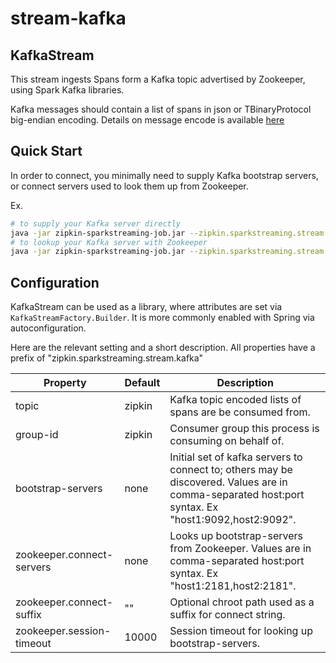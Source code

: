 # stream-kafka

## KafkaStream

This stream ingests Spans form a Kafka topic advertised by Zookeeper, using Spark Kafka libraries.

Kafka messages should contain a list of spans in json or TBinaryProtocol big-endian encoding.
Details on message encode is available [here](https://github.com/openzipkin/zipkin/blob/master/zipkin-collector/kafka/README.md#encoding-spans-into-kafka-messages)

## Quick Start
In order to connect, you minimally need to supply Kafka bootstrap servers, or
connect servers used to look them up from Zookeeper.

Ex.
```bash
# to supply your Kafka server directly
java -jar zipkin-sparkstreaming-job.jar --zipkin.sparkstreaming.stream.kafka.bootstrap-servers=127.0.0.1:9092
# to lookup your Kafka server with Zookeeper
java -jar zipkin-sparkstreaming-job.jar --zipkin.sparkstreaming.stream.kafka.zookeeper.connect-servers=127.0.0.1:2181
```

## Configuration
KafkaStream can be used as a library, where attributes are set via
`KafkaStreamFactory.Builder`. It is more commonly enabled with Spring via autoconfiguration.

Here are the relevant setting and a short description. All properties
have a prefix of "zipkin.sparkstreaming.stream.kafka"

Property | Default | Description
--- | --- | ---
topic | zipkin | Kafka topic encoded lists of spans are be consumed from.
group-id | zipkin | Consumer group this process is consuming on behalf of.
bootstrap-servers | none | Initial set of kafka servers to connect to; others may be discovered. Values are in comma-separated host:port syntax. Ex "host1:9092,host2:9092".
zookeeper.connect-servers | none | Looks up bootstrap-servers from Zookeeper. Values are in comma-separated host:port syntax. Ex "host1:2181,host2:2181".
zookeeper.connect-suffix | "" | Optional chroot path used as a suffix for connect string.
zookeeper.session-timeout | 10000 | Session timeout for looking up bootstrap-servers.